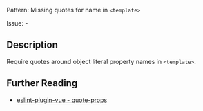 Pattern: Missing quotes for name in `<template>`

Issue: -

## Description

Require quotes around object literal property names in `<template>`.

## Further Reading

* [eslint-plugin-vue - quote-props](https://eslint.vuejs.org/rules/quote-props.html)
